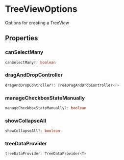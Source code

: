 # TreeViewOptions<T>

Options for creating a TreeView

## Properties

### canSelectMany

```typescript
canSelectMany?: boolean
```

### dragAndDropController

```typescript
dragAndDropController?: TreeDragAndDropController<T>
```

### manageCheckboxStateManually

```typescript
manageCheckboxStateManually?: boolean
```

### showCollapseAll

```typescript
showCollapseAll?: boolean
```

### treeDataProvider

```typescript
treeDataProvider: TreeDataProvider<T>
```

